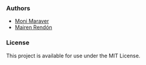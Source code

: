 ### Authors
* [Moni Maraver](https://github.com/MoniMaraver)
* [Mairen Rendón]([https://github.com/Mairendon])

### License
This project is available for use under the MIT License.
